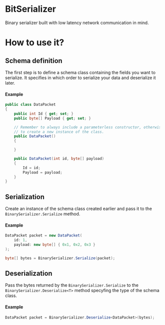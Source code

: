# BitSerializer
Binary serializer built with low latency network communication in mind.
# How to use it?
## Schema definition
The first step is to define a schema class containing the fields you want to serialize. It specifies in which order to serialize your data and deserialize it later.
#### Example
```cs
public class DataPacket
{
    public int Id { get; set; }
    public byte[] Payload { get; set; }

    // Remember to always include a parameterless constructor, otherwise the deserializer won't be able
    // to create a new instance of the class.
    public DataPacket()
    {

    }

    public DataPacket(int id, byte[] payload)
    {
        Id = id;
        Payload = payload;
    }
}
```
## Serialization
Create an instance of the schema class created earlier and pass it to the ```BinarySerializer.Serialize``` method.
#### Example
```cs
DataPacket packet = new DataPacket(
    id: 1,
    payload: new byte[] { 0x1, 0x2, 0x3 }
);
```
```cs
byte[] bytes = BinarySerializer.Serialize(packet);
```
## Deserialization
Pass the bytes returned by the ```BinarySerializer.Serialize``` to the ```BinarySerializer.Deserialize<T>``` method specyfing the type of the schema class. 
#### Example
```cs
DataPacket packet = BinarySerializer.Deserialize<DataPacket>(bytes);
```
